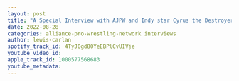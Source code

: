 ```yaml
---
layout: post
title: "A Special Interview with AJPW and Indy star Cyrus the Destroyer"
date: 2022-08-28
categories: alliance-pro-wrestling-network interviews
author: lewis-carlan
spotify_track_id: 4TyJ0gd80YeEBPlCvUIVje
youtube_video_id: 
apple_track_id: 1000577568683
youtube_metadata: 
---
```

